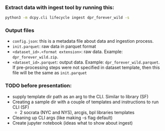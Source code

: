 
### Extract data with ingest tool by running this:
```bash
python3 -m dcpy.cli lifecycle ingest dpr_forever_wild -s
```

### Output files
- `config.json`: this is a metadata file about data and ingestion process. 
- `init.parquet`: raw data in parquet format
- `<dataset_id>.<format extension>`: raw data. Example: `dpr_forever_wild.zip`.
- `<dataset_id>.parquet`: output data. Example: `dpr_forever_wild.parquet`. If pre-processing steps were not specified in dataset template, then this file will be the same as `init.parquet`


### TODO before presentation:
- supply template dir path as an arg to the CLI. Similar to library (SF)
- Creating a sample dir with a couple of templates and instructions to run CLI (SF)
    - 2 socrata (NYC and NYS), arcgis, bpl libraries templates
- Cleaning up CLI args (like making -s flag default)
- Create jupyter notebook (ideas what to show about ingest)
